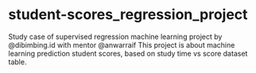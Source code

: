 # student-scores_regression_project
Study case of supervised regression machine learning project by @dibimbing.id with mentor @anwarraif 
This project is about machine learning prediction student scores, based on study time vs score dataset table. 
